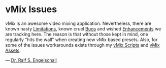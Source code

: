 
vMix Issues
===========

vMix is an awesome video mixing application.
Nevertheless, there are known nasty [Limitations](https://github.com/rse/vmix-issues/labels/limitation),
known cruel [Bugs](https://github.com/rse/vmix-issues/labels/bug) and
wished [Enhancements](https://github.com/rse/vmix-issues/labels/enhacement) we are
tracking here. The reason is that without those kept in mind, one regularly "hits the wall"
when creating new vMix based presets.
Also, for some of the issues workarounds exists through my [vMix Scripts](https://github.com/rse/vmix-scripts/)
and [vMix Assets](https://github.com/rse/vmix-assets/).

&mdash; [Dr. Ralf S. Engelschall](mailto:rse@engelschall.com)

